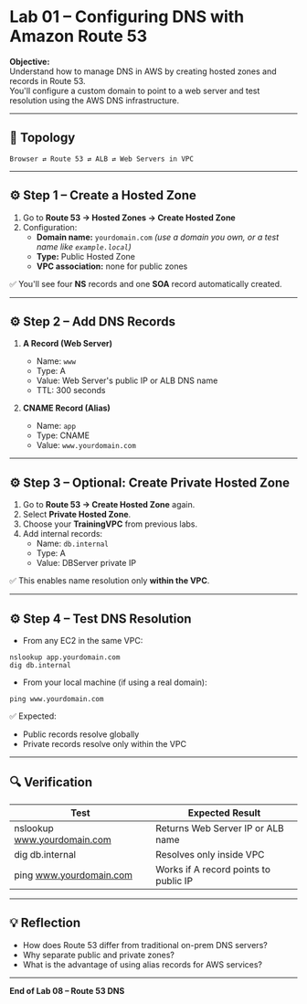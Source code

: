 # Lab 01 – Configuring DNS with Amazon Route 53

**Objective:**  
Understand how to manage DNS in AWS by creating hosted zones and records in Route 53.  
You'll configure a custom domain to point to a web server and test resolution using the AWS DNS infrastructure.

---

## 🧩 Topology

```
Browser ⇄ Route 53 ⇄ ALB ⇄ Web Servers in VPC
```

---

## ⚙️ Step 1 – Create a Hosted Zone

1. Go to **Route 53 → Hosted Zones → Create Hosted Zone**  
2. Configuration:
   - **Domain name:** `yourdomain.com` *(use a domain you own, or a test name like `example.local`)*  
   - **Type:** Public Hosted Zone  
   - **VPC association:** none for public zones  

✅ You'll see four **NS** records and one **SOA** record automatically created.

---

## ⚙️ Step 2 – Add DNS Records

1. **A Record (Web Server)**  
   - Name: `www`  
   - Type: A  
   - Value: Web Server's public IP or ALB DNS name  
   - TTL: 300 seconds

2. **CNAME Record (Alias)**  
   - Name: `app`  
   - Type: CNAME  
   - Value: `www.yourdomain.com`

---

## ⚙️ Step 3 – Optional: Create Private Hosted Zone

1. Go to **Route 53 → Create Hosted Zone** again.  
2. Select **Private Hosted Zone**.  
3. Choose your **TrainingVPC** from previous labs.  
4. Add internal records:
   - Name: `db.internal`
   - Type: A  
   - Value: DBServer private IP

✅ This enables name resolution only **within the VPC**.

---

## ⚙️ Step 4 – Test DNS Resolution

- From any EC2 in the same VPC:

```
nslookup app.yourdomain.com
dig db.internal
```

- From your local machine (if using a real domain):

```
ping www.yourdomain.com
```

✅ Expected:
- Public records resolve globally  
- Private records resolve only within the VPC

---

## 🔍 Verification

| Test | Expected Result |
|------|------------------|
| nslookup www.yourdomain.com | Returns Web Server IP or ALB name |
| dig db.internal | Resolves only inside VPC |
| ping www.yourdomain.com | Works if A record points to public IP |

---

## 💡 Reflection

- How does Route 53 differ from traditional on-prem DNS servers?  
- Why separate public and private zones?  
- What is the advantage of using alias records for AWS services?

---

**End of Lab 08 – Route 53 DNS**